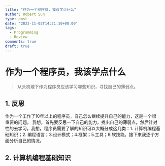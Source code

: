 ```yaml
---
title: "作为一个程序员，我该学点什么"
author: Robert Sun
type: post
date: '2023-11-03T14:21:10+08:00'
tags:
  - Programming
  - Review
comments: true
draft: true
---
```

# 作为一个程序员，我该学点什么

> 从头梳理下作为程序员应该学习哪些知识，寻找自己的薄弱点。

## 1. 反思

作为一个工作了10年以上的程序员，自己怎么继续提升自己的能力，这是一个很重要的问题。 我想，首先要反思一下自己的能力，找出自己的薄弱点，然后针对性的去学习。我想，程序员需要了解的知识可以大概分成这几类：1. 计算机编程基础知识；2. 编程语言；3.设计模式；4.框架；5.工具；6.软技能。接下来我逐个方面分析自己的情况。

## 2. 计算机编程基础知识
